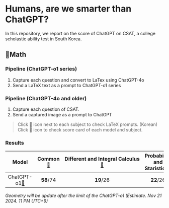 # Humans, are we smarter than ChatGPT?

In this repository, we report on the score of ChatGPT on CSAT, a college scholastic ability test in South Korea.

## 🔢Math
### Pipeline (ChatGPT-o1 series)
1. Capture each question and convert to LaTex using ChatGPT-4o  
2. Send a LaTeX text as a prompt to ChatGPT-o1 series
### Pipeline (ChatGPT-4o and older)
1. Capture each question of CSAT.  
2. Send a captured image as a prompt to ChatGPT

> Click 📄 icon next to each subject to check LaTeX prompts. (Korean)  
> Click 📑 icon to check score card of each model and subject.


### Results
|Model|Common[📄](./prompts/1.Math_common.txt)|Different and Integral Calculus[📄](./prompts/1.Math_Different_and_integral_Calculus.txt)|Probability and Staristics[📄](./prompts/1.Math_Probability_and_Staristics.txt)|Geometry|
|:---:|:---:|:---:|:---:|:---:|
|ChatGPT-o1[📑](./results/o1-preview.md)|**58**/74|**19**/26|**22**/26|N/A|

*Geometry will be update after the limit of the ChatGPT-o1 (Estimate. Nov 21 2024. 11 PM UTC+9)* 
